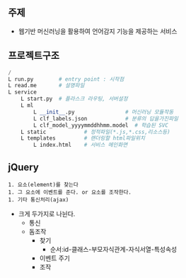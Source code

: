 ## 주제
- 웹기반 머신러닝을 활용하여 언어감지 기능을 제공하는 서비스

## 프로젝트구조
```py
/
L run.py        # entry point : 시작점
L read.me       # 설명파일
L service       
    L start.py  # 플라스크 라우팅, 서버설정
    L ml
        L __init__.py                # 머신러닝 모듈작동
        L clf_labels.json            # 분류의 답을가진파일
        L clf_model_yyyymmddhhmm.model  # 학습된 SVC
    L static            # 정적파일(*.js,*.css,리소스등)
    L templates         # 랜더링할 html파일위치
        L index.html    # 서비스 메인화면
```

## jQuery
    1. 요소(element)를 찾는다
    1. 그 요소에 이벤트를 준다. or 요소를 조작한다.
    1. 기타 통신처리(ajax)
- 크게 두가지로 나뉜다.
    - 통신
    - 돔조작
        - 찾기
            - 순서:id-클래스-부모자식관계-자식서열-특성속성
        - 이벤트 주기
        - 조작

